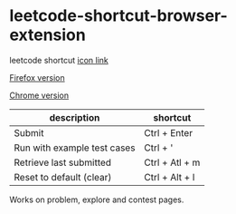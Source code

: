 # leetcode-shortcut-browser-extension
leetcode shortcut [icon link](https://icon-icons.com/icon/leetcode-logo/145113)
 	 
[Firefox version](https://addons.mozilla.org/en-US/firefox/addon/leetcode-shortcut/)

[Chrome version](https://chrome.google.com/webstore/detail/leetcode-shortcuts/ipdbhbmdmldjkdjfbkdnipjmokkinnci?hl=en-GB)

| description      | shortcut |
| ----------- | ----------- |
| Submit      | Ctrl + Enter         |
| Run with example test cases   | Ctrl + '     |
|Retrieve last submitted| Ctrl + Atl + m|
|Reset to default (clear)|Ctrl + Alt + l  |

Works on problem, explore and contest pages.
